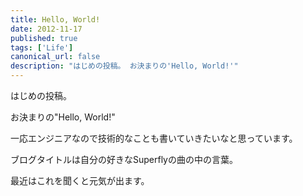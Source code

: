 ```yaml
---
title: Hello, World!
date: 2012-11-17
published: true
tags: ['Life']
canonical_url: false
description: "はじめの投稿。 お決まりの'Hello, World!'"
---
```


はじめの投稿。

お決まりの"Hello, World!"

一応エンジニアなので技術的なことも書いていきたいなと思っています。

ブログタイトルは自分の好きなSuperflyの曲の中の言葉。

最近はこれを聞くと元気が出ます。
